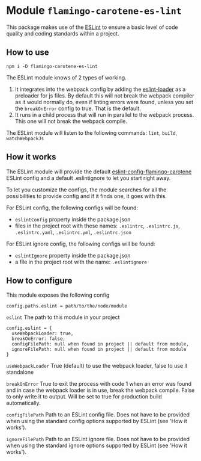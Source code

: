 # Module `flamingo-carotene-es-lint`
This package makes use of the [ESLint](https://github.com/eslint/eslint) to ensure a basic level of code quality and
coding standards within a project.

## How to use
```
npm i -D flamingo-carotene-es-lint
```
The ESLint module knows of 2 types of working.
1. It integrates into the webpack config by adding the [eslint-loader](https://github.com/webpack-contrib/eslint-loader)
as a preloader for js files. By default this will not break the webpack compiler as it would normally do, even if
linting errors were found, unless you set the `breakOnError` config to true. That is the default.
2. It runs in a child process that will run in parallel to the webpack process. This one will not break the webpack
compile.

The ESLint module will listen to the following commands: `lint`, `build`, `watchWebpackJs`

## How it works
The ESLint module will provide the default [eslint-config-flamingo-carotene](../eslint-config-flamingo-carotene)
ESLint config and a default .eslintignore to let you start right away.

To let you customize the configs, the module searches for all the possibilities to provide config and if it finds one,
it goes with this.

For ESLint config, the following configs will be found:
- `eslintConfig` property inside the package.json
- files in the project root with these names: `.eslintrc`, `.eslintrc.js`, `.eslintrc.yaml`, `.eslintrc.yml`,
`.eslintrc.json`

For ESLint ignore config, the following configs will be found:
- `eslintIgnore` property inside the package.json
- a file in the project root with the name: `.eslintignore`

## How to configure
This module exposes the following config
```
config.paths.eslint = path/to/the/node/module
```
`eslint` The path to this module in your project

```
config.eslint = {
  useWebpackLoader: true,
  breakOnError: false,
  configFilePath: null when found in project || default from module,
  ignoreFilePath: null when found in project || default from module
}
```
`useWebpackLoader` True (default) to use the webpack loader, false to use it standalone

`breakOnError` True to exit the process with code 1 when an error was found and in case the webpack loader is in use,
 break the webpack compile. False to only write it to output. Will be set to true for production build automatically.

`configFilePath` Path to an ESLint config file. Does not have to be provided when using the standard config options
supported by ESLint (see 'How it works').

`ignoreFilePath` Path to an ESLint ignore file. Does not have to be provided when using the standard ignore options
supported by ESLint (see 'How it works').
